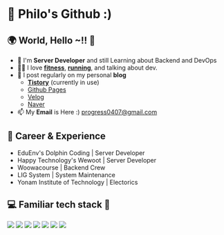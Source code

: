 # 🌱 Philo's Github :)


## 🌍 World, Hello ~!! 👋

- 🔭 I'm **Server Developer** and still Learning about Backend and DevOps
- 💪🏼 I love [**fitness**](https://progress0407.tistory.com/140), [**running**](https://progress0407.tistory.com/150), and talking about dev.  
- 📝 I post regularly on my personal **blog**
  - [**Tistory**](https://progress0407.tistory.com/) (currently in use)
  - [Github Pages](https://progress0407.github.io/)
  - [Velog](https://velog.io/@progress0407)
  - [Naver](https://blog.naver.com/progress0407)
- 📫 My **Email** is Here :) progress0407@gmail.com


## 👔 Career & Experience 

- EduEnv's Dolphin Coding | Server Developer
- Happy Technology's Wewoot | Server Developer
- Woowacourse | Backend Crew
- LIG System | System Maintenance
- Yonam Institute of Technology | Electorics

## 💻 Familiar tech stack 🔧

<p>
  <img src="https://img.shields.io/badge/Java-007396?style=flat-square&logo=Java&logoColor=white"/>
  <img src="https://img.shields.io/badge/Kotlin-007396?style=flat-square&logo=Kotlin&logoColor=white"/>
  <img src="https://img.shields.io/badge/Spring_Boot-6DB33F?style=flat-square&logo=Spring&logoColor=white"/>
  <img src="https://img.shields.io/badge/Spring_Data_JPA-6DB33F?style=flat-square&logo=Spring&logoColor=white"/>
  <img src="https://img.shields.io/badge/MySQL-F80000?style=flat-square&logo=MySQL&logoColor=white"/>
  <img src="https://img.shields.io/badge/Git-F05032?style=flat-square&logo=Git&logoColor=white"/>
  <img src="https://img.shields.io/badge/Jenkins-F80000?style=flat-square&logo=Jenkins&logoColor=white"/>
</p>

<!--
**progress0407/progress0407** is a ✨ _special_ ✨ repository because its `README.md` (this file) appears on your GitHub profile.

Here are some ideas to get you started:

- 🔭 I’m currently working on ...
- 🌱 I’m currently learning ...
- 👯 I’m looking to collaborate on ...
- 🤔 I’m looking for help with ...
- 💬 Ask me about ...
- 📫 How to reach me: ...
- 😄 Pronouns: ...
- ⚡ Fun fact: ...
-->
